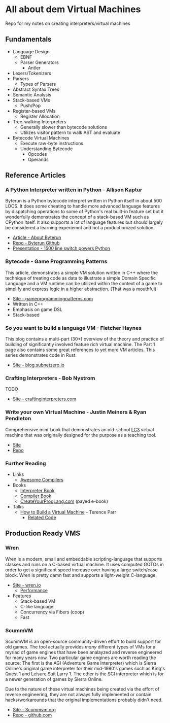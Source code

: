 # All about dem Virtual Machines
Repo for my notes on creating interpreters/virtual machines

## Fundamentals
* Language Design
  * EBNF
  * Parser Generators
    * Antler
* Lexers/Tokenizers
* Parsers
  * Types of Parsers
* Abstract Syntax Trees
* Semantic Analysis
* Stack-based VMs
  * Push/Pop
* Register-based VMs
  * Register Allocation
* Tree-walking Interpreters
  * Generally slower than bytecode solutions
  * Utilizes visitor pattern to walk AST and evaluate
* Bytecode Virtual Machines
  * Execute raw-byte instructions
  * Understanding Bytecode
    * Opcodes
    * Operands

## Reference Articles

### A Python Interpreter written in Python - Allison Kaptur
Byterun is a Python bytecode interpret written in Python itself in about 500 LOCS. It does some cheating to handle more advanced language features by dispatching operations to some of Python's real built-in feature set but it wonderfully demonstrates the concept of a stack-based VM such as CPython itself. It also supports a lot of language features but should largely be considered a learning experiemnt and not a productionized solution.

* [Article - About Byterun](https://www.aosabook.org/en/500L/a-python-interpreter-written-in-python.html)
* [Repo - Byterun Github](https://github.com/nedbat/byterun)
* [Presentation - 1500 line switch powers Python](https://www.slideshare.net/akaptur/a-1500-line-switch-statement-powers-your-python-allison-kaptur-con-2014)

### Bytecode - Game Programming Patterns
This article, demonstrates a simple VM solution written in C++ where the technique of treating code as data to illustrate a simple Domain Specific Language and a VM runtime can be utilized within the context of a game to simplify and express logic in a higher abstraction. (That was a mouthful)

* [Site - gameprogrammingpatterns.com](https://gameprogrammingpatterns.com/bytecode.html)
* Written in C++
* Emphasis on game DSL
* Stack-based

### So you want to build a language VM - Fletcher Haynes
This blog contains a multi-part (30+) overview of the theory and practice of building of significantly involved feature rich virtual machine. The Part 1 page also contains some great references to yet more VM articles. This series demonstrates code in Rust.


* [Site - blog.subnetzero.io](https://blog.subnetzero.io/post/building-language-vm-part-01/)

### Crafting Interpreters - Bob Nystrom
TODO
* [Site - craftinginterpreters.com](https://craftinginterpreters.com)


### Write your own Virtual Machine - Justin Meiners & Ryan Pendleton
Comprehensive mini-book that demonstrates an old-school [LC3](https://en.wikipedia.org/wiki/Little_Computer_3) virtual machine that was originally designed for the purpose as a teaching tool. 
* [Site](https://justinmeiners.github.io/lc3-vm/)
* [Repo](https://github.com/justinmeiners/lc3-vm)

### Further Reading

* Links
  * [Awesome Compilers](https://github.com/aalhour/awesome-compilers)
* Books
  * [Interpreter Book](https://interpreterbook.com/)
  * [Compiler Book](https://compilerbook.com/)
  * [CreateYourProgLang.com](http://createyourproglang.com/) (payed e-book)
* Talks
  * [How to Build a Virtual Machine](https://youtu.be/OjaAToVkoTw) - Terence Parr
    * [Related Code](https://github.com/parrt/simple-virtual-machine)


  
## Production Ready VMS

### Wren
Wren is a modern, small and embeddable scripting-language that supports classes and runs on a C-based virtual machine. It uses computed GOTOs in order to get a significant speed increase over having a large switch/case block. Wren is pretty damn fast and supports a light-weight C-language.

* [Site - wren.io](http://wren.io/)
  * [Performance](http://wren.io/performance.html)
* Features
  * Stack-based VM
  * C-like language
  * Concurrency via Fibers (coop)
  * Fast

### ScummVM

ScummVM is an open-source community-driven effort to build support for old games. The tool actually provides *many* different types of VMs for a myriad of game engines that have been analayzed and reverse engineered for many years now. Two particular game engines are worth reading the source: The first is the AGI (Adventure Game Interpreter) which is Sierra Online's original game interpreter for their mid-1980's games such as King's Quest 1 and Leisure Suit Larry 1. The other is the SCI interpreter which is for a newer generation of games by Sierra Online.

Due to the nature of these virtual machines being created via the effort of reverse engineering, they are not always fully implemented or contain hacks/workarounds that the original implementations probably didn't need.

* [Site - Scummvm.org](https://www.scummvm.org/)
* [Repo - github.com](https://github.com/scummvm/scummvm)
